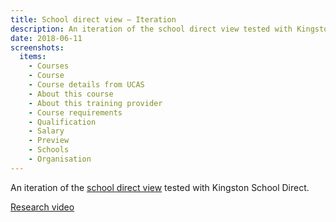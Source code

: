```yaml
---
title: School direct view – Iteration
description: An iteration of the school direct view tested with Kingston School Direct
date: 2018-06-11
screenshots:
  items:
    - Courses
    - Course
    - Course details from UCAS
    - About this course
    - About this training provider
    - Course requirements
    - Qualification
    - Salary
    - Preview
    - Schools
    - Organisation
---
```


An iteration of the [school direct view](/publish-teacher-training-courses/school-direct-view) tested with Kingston School Direct.

[Research video](https://lookback.io/watch/FoHoHPQF7B5TwrFkw)
